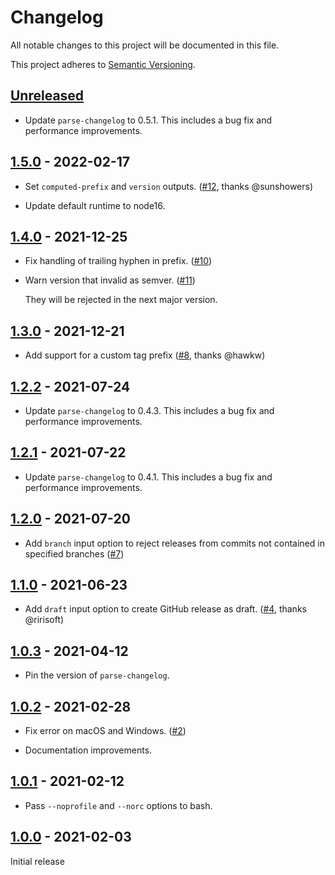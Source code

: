 # Changelog

All notable changes to this project will be documented in this file.

This project adheres to [Semantic Versioning](https://semver.org).

<!--
Note: In this file, do not use the hard wrap in the middle of a sentence for compatibility with GitHub comment style markdown rendering.
-->

## [Unreleased]

- Update `parse-changelog` to 0.5.1. This includes a bug fix and performance improvements.

## [1.5.0] - 2022-02-17

- Set `computed-prefix` and `version` outputs. ([#12](https://github.com/taiki-e/create-gh-release-action/pull/12), thanks @sunshowers)

- Update default runtime to node16.

## [1.4.0] - 2021-12-25

- Fix handling of trailing hyphen in prefix. ([#10](https://github.com/taiki-e/create-gh-release-action/pull/10))

- Warn version that invalid as semver. ([#11](https://github.com/taiki-e/create-gh-release-action/pull/11))

  They will be rejected in the next major version.

## [1.3.0] - 2021-12-21

- Add support for a custom tag prefix ([#8](https://github.com/taiki-e/create-gh-release-action/pull/8), thanks @hawkw)

## [1.2.2] - 2021-07-24

- Update `parse-changelog` to 0.4.3. This includes a bug fix and performance improvements.

## [1.2.1] - 2021-07-22

- Update `parse-changelog` to 0.4.1. This includes a bug fix and performance improvements.

## [1.2.0] - 2021-07-20

- Add `branch` input option to reject releases from commits not contained in specified branches ([#7](https://github.com/taiki-e/create-gh-release-action/pull/7))

## [1.1.0] - 2021-06-23

- Add `draft` input option to create GitHub release as draft. ([#4](https://github.com/taiki-e/create-gh-release-action/pull/4), thanks @ririsoft)

## [1.0.3] - 2021-04-12

- Pin the version of `parse-changelog`.

## [1.0.2] - 2021-02-28

- Fix error on macOS and Windows. ([#2](https://github.com/taiki-e/create-gh-release-action/pull/2))

- Documentation improvements.

## [1.0.1] - 2021-02-12

- Pass `--noprofile` and `--norc` options to bash.

## [1.0.0] - 2021-02-03

Initial release

[Unreleased]: https://github.com/taiki-e/create-gh-release-action/compare/v1.5.0...HEAD
[1.5.0]: https://github.com/taiki-e/create-gh-release-action/compare/v1.4.0...v1.5.0
[1.4.0]: https://github.com/taiki-e/create-gh-release-action/compare/v1.3.0...v1.4.0
[1.3.0]: https://github.com/taiki-e/create-gh-release-action/compare/v1.2.2...v1.3.0
[1.2.2]: https://github.com/taiki-e/create-gh-release-action/compare/v1.2.1...v1.2.2
[1.2.1]: https://github.com/taiki-e/create-gh-release-action/compare/v1.2.0...v1.2.1
[1.2.0]: https://github.com/taiki-e/create-gh-release-action/compare/v1.1.0...v1.2.0
[1.1.0]: https://github.com/taiki-e/create-gh-release-action/compare/v1.0.3...v1.1.0
[1.0.3]: https://github.com/taiki-e/create-gh-release-action/compare/v1.0.2...v1.0.3
[1.0.2]: https://github.com/taiki-e/create-gh-release-action/compare/v1.0.1...v1.0.2
[1.0.1]: https://github.com/taiki-e/create-gh-release-action/compare/v1.0.0...v1.0.1
[1.0.0]: https://github.com/taiki-e/create-gh-release-action/releases/tag/v1.0.0
